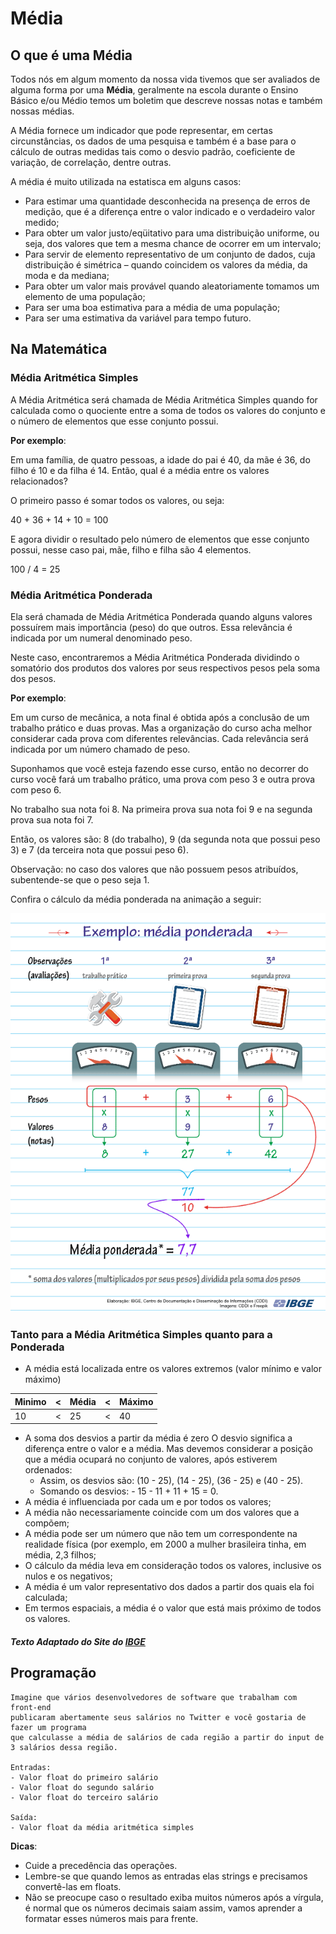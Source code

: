 # Média

## O que é uma Média

Todos nós em algum momento da nossa vida tivemos que ser avaliados de alguma forma por uma **Média**, geralmente na escola durante o Ensino Básico e/ou Médio temos um boletim que descreve nossas notas e também nossas médias. 

A Média fornece um indicador que pode representar, em certas circunstâncias, os dados de uma pesquisa e também é a base para o cálculo de outras medidas tais como o desvio padrão, coeficiente de variação, de correlação, dentre outras.

A média é muito utilizada na estatisca em alguns casos:
- Para estimar uma quantidade desconhecida na presença de erros de medição, que é a diferença entre o valor indicado e o verdadeiro valor medido;
- Para obter um valor justo/eqüitativo para uma distribuição uniforme, ou seja, dos valores que tem a mesma chance de ocorrer em um intervalo;
-  Para servir de elemento representativo de um conjunto de dados, cuja distribuição é simétrica – quando coincidem os valores da média, da moda e da mediana;
- Para obter um valor mais provável quando aleatoriamente tomamos um elemento de uma população;
- Para ser uma boa estimativa para a média de uma população;
- Para ser uma estimativa da variável para tempo futuro.

## Na Matemática

### Média Aritmética Simples

A Média Aritmética será chamada de Média Aritmética Simples quando for calculada como o quociente entre a soma de todos os valores do conjunto e o número de elementos que esse conjunto possui.

**Por exemplo**:

Em uma família, de quatro pessoas, a idade do pai é 40, da mãe é 36, do filho é 10 e da filha é 14. Então, qual é a média entre os valores relacionados?

O primeiro passo é somar todos os valores, ou seja:

40 + 36 + 14 + 10 = 100

E agora dividir o resultado pelo número de elementos que esse conjunto possui, nesse caso pai, mãe, filho e filha são 4 elementos.

100 / 4 = 25

### Média Aritmética Ponderada

Ela será chamada de Média Aritmética Ponderada quando alguns valores possuírem mais importância (peso) do que outros. Essa relevância é indicada por um numeral denominado peso.

Neste caso, encontraremos a Média Aritmética Ponderada dividindo o somatório dos produtos dos valores por seus respectivos pesos pela soma dos pesos.

**Por exemplo**:

Em um curso de mecânica, a nota final é obtida após a conclusão de um trabalho prático e duas provas. Mas a organização do curso acha melhor considerar cada prova com diferentes relevâncias. Cada relevância será indicada por um número chamado de peso.

Suponhamos que você esteja fazendo esse curso, então no decorrer do curso você fará um trabalho prático, uma prova com peso 3 e outra prova com peso 6.

No trabalho sua nota foi 8. Na primeira prova sua nota foi 9 e na segunda prova sua nota foi 7.

Então, os valores são: 8 (do trabalho), 9 (da segunda nota que possui peso 3) e 7 (da terceira nota que possui peso 6).

Observação: no caso dos valores que não possuem pesos atribuídos, subentende-se que o peso seja 1.

Confira o cálculo da média ponderada na animação a seguir:

<p align="center">
    <img src="./img/media.png">
</p>

### Tanto para a Média Aritmética Simples quanto para a Ponderada

- A média está localizada entre os valores extremos (valor mínimo e valor máximo)

| Minimo | < | Média | < | Máximo |
|--------|---|-------|---|--------|
| 10     | < | 25    | < | 40     |

- A soma dos desvios a partir da média é zero
O desvio significa a diferença entre o valor e a média. Mas devemos considerar a posição que a média ocupará no conjunto de valores, após estiverem ordenados:
    - Assim, os desvios são: (10 - 25), (14 - 25), (36 - 25) e (40 - 25).
    - Somando os desvios: - 15 - 11 + 11 + 15 = 0.
- A média é influenciada por cada um e por todos os valores;
- A média não necessariamente coincide com um dos valores que a compõem;
- A média pode ser um número que não tem um correspondente na realidade física (por exemplo, em 2000 a mulher brasileira tinha, em média, 2,3 filhos;
- O cálculo da média leva em consideração todos os valores, inclusive os nulos e os negativos;
- A média é um valor representativo dos dados a partir dos quais ela foi calculada;
- Em termos espaciais, a média é o valor que está mais próximo de todos os valores.

##### Texto Adaptado do Site do [IBGE](https://educa.ibge.gov.br/professores/educa-recursos/17862-media-pagina-inicial.html)

## Programação
``` 
Imagine que vários desenvolvedores de software que trabalham com front-end 
publicaram abertamente seus salários no Twitter e você gostaria de fazer um programa 
que calculasse a média de salários de cada região a partir do input de 3 salários dessa região.

Entradas:
- Valor float do primeiro salário
- Valor float do segundo salário
- Valor float do terceiro salário

Saída:
- Valor float da média aritmética simples
```
**Dicas**:
- Cuide a precedência das operações.
- Lembre-se que quando lemos as entradas elas strings e precisamos convertê-las em floats.
- Não se preocupe caso o resultado exiba muitos números após a vírgula, é normal que os números decimais saiam assim, vamos aprender a formatar esses números mais para frente.